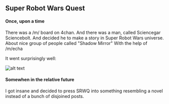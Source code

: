 ## Super Robot Wars Quest

#### Once, upon a time
There was a /m/ board on 4chan. And there was a man, called Sciencegar Sciencebolt. And decided he to make a story in Super Robot Wars universe.
About nice group of people called "Shadow Mirror"
With the help of /m/echa

It went surprisingly well:

![alt text][intro]

#### Somewhen in the relative future
I got insane and decided to press SRWQ into something resembling a novel instead of a bunch of disjoined posts.

[intro]: images/SRWQ_Hand.png  "The sum of it"
